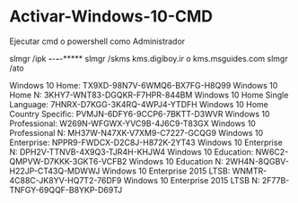 # Activar-Windows-10-CMD

Ejecutar cmd o powershell como Administrador

slmgr /ipk *****-*****-*****-*****-*****
slmgr /skms kms.digiboy.ir      o      kms.msguides.com
slmgr /ato

Windows 10 Home: TX9XD-98N7V-6WMQ6-BX7FG-H8Q99
Windows 10 Home N: 3KHY7-WNT83-DGQKR-F7HPR-844BM
Windows 10 Home Single Language: 7HNRX-D7KGG-3K4RQ-4WPJ4-YTDFH
Windows 10 Home Country Specific: PVMJN-6DFY6-9CCP6-7BKTT-D3WVR
Windows 10 Professional: W269N-WFGWX-YVC9B-4J6C9-T83GX
Windows 10 Professional N: MH37W-N47XK-V7XM9-C7227-GCQG9
Windows 10 Enterprise: NPPR9-FWDCX-D2C8J-H872K-2YT43
Windows 10 Enterprise N: DPH2V-TTNVB-4X9Q3-TJR4H-KHJW4
Windows 10 Education: NW6C2-QMPVW-D7KKK-3GKT6-VCFB2
Windows 10 Education N: 2WH4N-8QGBV-H22JP-CT43Q-MDWWJ
Windows 10 Enterprise 2015 LTSB: WNMTR-4C88C-JK8YV-HQ7T2-76DF9
Windows 10 Enterprise 2015 LTSB N: 2F77B-TNFGY-69QQF-B8YKP-D69TJ

